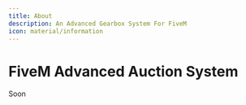 ```yaml
---
title: About
description: An Advanced Gearbox System For FiveM
icon: material/information
---
```

# FiveM Advanced Auction System
Soon
